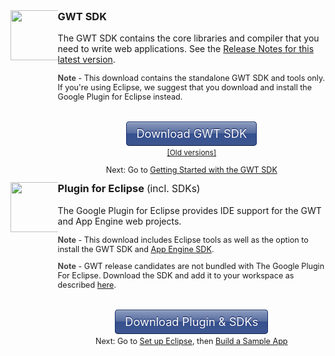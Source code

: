 <style type="text/css">
.download-button {
  background-color: #8c9cbf;
  background-image: -webkit-gradient(linear, left top, left bottom, color-stop(0%, #8c9cbf), color-stop(50%, #546a9e), color-stop(50%, #36518f), color-stop(100%, #3d5691));
  background-image: -webkit-linear-gradient(top, #8c9cbf 0%, #546a9e 50%, #36518f 50%, #3d5691 100%);
  background-image: -moz-linear-gradient(top, #8c9cbf 0%, #546a9e 50%, #36518f 50%, #3d5691 100%);
  background-image: -ms-linear-gradient(top, #8c9cbf 0%, #546a9e 50%, #36518f 50%, #3d5691 100%);
  background-image: -o-linear-gradient(top, #8c9cbf 0%, #546a9e 50%, #36518f 50%, #3d5691 100%);
  background-image: linear-gradient(top, #8c9cbf 0%, #546a9e 50%, #36518f 50%, #3d5691 100%);
  border: 1px solid #172d6e;
  border-bottom: 1px solid #0e1d45;
  border-radius: 5px;
  -webkit-box-shadow: inset 0 1px 0 0 #b1b9cb;
  box-shadow: inset 0 1px 0 0 #b1b9cb;
  color: #fff !important;
  text-decoration: none;
  text-align: center;
  text-shadow: 0 -1px 1px #000f4d;
  padding: 7px 15px 8px 15px;
  font-size: 1.3em !important;
  white-space: nowrap;
}
.download-icon {
  max-width: 15% !important;
  width: 80px;
  height: auto;
  float: left;
}
.download-block {
  overflow: hidden;
}
.moreinfo {
  margin-top: 40px;
}
.moreinfo, .moreinfo p {
  text-align: center !important;
}

</style>
<img class='download-icon' src="images/sdk-sm.png" />
<div class='download-block'>
  <h3 style="margin-top: 0em;">GWT SDK</h3>
  <p>
    The GWT SDK contains the core libraries and compiler that you need to write web applications. See the <a href="release-notes.html#Release_Notes_Current">Release Notes for
      this latest version</a>.
  </p>
  <p style="font-size: 90%;">
    <b style="color: #444;">Note</b> - This download contains the standalone GWT SDK and tools only. If you're using Eclipse, we suggest that you download and install the Google
    Plugin for Eclipse instead.
  </p>
  <div class='moreinfo'>
    <a class='download-button' href="http://goo.gl/t7FQSn">Download GWT SDK</a> <br />
    <p style='font-size: 85%;'>
      <a href="versions.html">[Old versions]</a>
    </p>
    <p style='font-size: 90%;'>
      Next: Go to <a href="gettingstarted.html">Getting Started with the GWT SDK</a>
    </p>
  </div>
</div>

<img class='download-icon' src="https://developer.google.com/eclipse/images/google-plugin.png" />
<div class='download-block'>
  <h3 style="margin-top: 0em;">
    Plugin for Eclipse <span style="font-weight: normal; font-size: 95%;"> (incl. SDKs)</span>
  </h3>
  <p>The Google Plugin for Eclipse provides IDE support for the GWT and App Engine web projects.</p>
  <p style="font-size: 90%;">
    <b style="color: #444;">Note</b> - This download includes Eclipse tools as well as the option to install the GWT SDK and <a
      href="https://developer.google.com/appengine/docs/whatisgoogleappengine">App Engine SDK</a>.
  </p>
  <p style="margin-top: 0.5em; font-size: 90%">
    <b style="color: #444;">Note</b> - GWT release candidates are not bundled with The Google Plugin For Eclipse. Download the SDK and add it to your workspace as described <a
      href="https://developers.google.com/eclipse/docs/using_sdks">here</a>.
  </p>
  <div class='moreinfo'>
    <a class='download-button' href="https://developer.google.com/eclipse/docs/download">Download Plugin &amp; SDKs</a>
    <p style='font-size: 90%;'>
      Next: Go to <a href="usingeclipse.html">Set up Eclipse</a>, then <a href="doc/latest/tutorial/gettingstarted.html">Build a Sample App</a>
    </p>
  </div>
</div>
